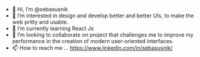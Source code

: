 - 👋 Hi, I’m @sebasusnik
- 👀 I’m interested in design and develop better and better UIs, to make the web pritty and usable.
- 🌱 I’m currently learning React Js
- 💞️ I’m looking to collaborate on project that challenges me to improve my performance in the creation of modern user-oriented interfaces.
- 📫 How to reach me ... https://www.linkedin.com/in/sebasusnik/

<!---
sebasusnik/sebasusnik is a ✨ special ✨ repository because its `README.md` (this file) appears on your GitHub profile.
You can click the Preview link to take a look at your changes.
--->

